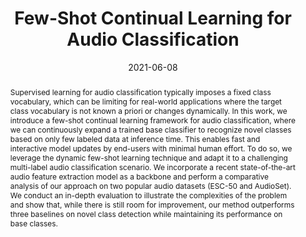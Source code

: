---
layout: default-publication
title: "Few-Shot Continual Learning for Audio Classification"
collection: publications
permalink: /publications/2021-06-08-wang2021continual
abstract: "Supervised learning for audio classification typically imposes a fixed class vocabulary, which can be limiting for real-world applications where the target class vocabulary is not known a priori or changes dynamically. In this work, we introduce a few-shot continual learning framework for audio classification, where we can continuously expand a trained base classifier to recognize novel classes based on only few labeled data at inference time. This enables fast and interactive model updates by end-users with minimal human effort. To do so, we leverage the dynamic few-shot learning technique and adapt it to a challenging multi-label audio classification scenario. We incorporate a recent state-of-the-art audio feature extraction model as a backbone and perform a comparative analysis of our approach on two popular audio datasets (ESC-50 and AudioSet). We conduct an in-depth evaluation to illustrate the complexities of the problem and show that, while there is still room for improvement, our method outperforms three baselines on novel class detection while maintaining its performance on base classes."
date: 2021-06-08
venue: 'IEEE International Conference on Acoustics, Speech and Signal Processing'
venue_short: 'ICASSP'
paperurl: '/files/wang2021continual.pdf'
image: '/assets/images/fewshot_continual.png'
imagewidth: 75.0
poster: '/files/wang2021continual_poster.pdf'
categories: 
  - Environmental Machine Listening
citation: 'Wang, Y., Bryan, N.J., Cartwright, M., Bello, J.P., Salamon, J.  Few-Shot Continual Learning for Audio Classification.  In <i>Proceedings of the IEEE International Conference on Acoustics, Speech and Signal Processing (ICASSP)</i>, 2021.'
---